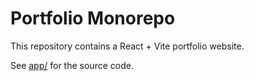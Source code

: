 # Portfolio Monorepo

This repository contains a React + Vite portfolio website.

See [app/](app/) for the source code.
